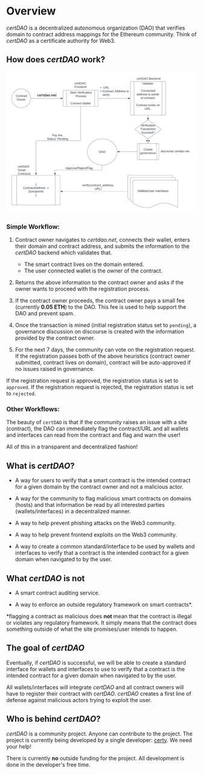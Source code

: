 # Overview

*certDAO* is a decentralized autonomous organization (DAO) that verifies domain to contract address mappings for the Ethereum community. Think of *certDAO* as a certificate authority for Web3.

## How does *certDAO* work?

![certDAO workflow diagram](/images/certDAO-arch.png)

### Simple Workflow:
1. Contract owner navigates to *certdao.net*, connects their wallet, enters their domain and contract address, and submits the information to the *certDAO* backend which validates that.
   - The smart contract lives on the domain entered.
   - The user connected wallet is the owner of the contract.

2. Returns the above information to the contract owner and asks if the owner wants to proceed with the registration process.

3. If the contract owner proceeds, the contract owner pays a small fee (currently **0.05 ETH**) to the DAO. This fee is used to help support the DAO and prevent spam.

4. Once the transaction is mined (initial registration status set to `pending`), a governance discussion on discourse is created with the information provided by the contract owner.

5. For the next 7 days, the community can vote on the registration request. If the registration passes both of the above heuristics (contract owner submitted, contract lives on domain), contract will be auto-approved if no issues raised in governance.

If the registration request is approved, the registration status is set to `approved`. If the registration request is rejected, the registration status is set to `rejected`.

### Other Workflows:
The beauty of `certDAO` is that if the community raises an issue with a site (contract), the DAO can immediately flag the contract/URL and all wallets and interfaces can read from the contract and flag and warn the user!

All of this in a transparent and decentralized fashion!

## What is *certDAO*?

- A way for users to verify that a smart contract is the intended contract for a given domain by the contract owner and not a malicious actor.

- A way for the community to flag malicious smart contracts on domains (hosts) and that information be read by all interested parties (wallets/interfaces) in a decentralized manner.

- A way to help prevent phishing attacks on the Web3 community.

- A way to help prevent frontend exploits on the Web3 community.

- A way to create a common standard/interface to be used by wallets and interfaces to verify that a contract is the intended contract for a given domain when navigated to by the user.

## What *certDAO* is **not**

- A smart contract auditing service.

- A way to enforce an outside regulatory framework on smart contracts*.

*flagging a contract as malicious does **not** mean that the contract is illegal or violates any regulatory framework. It simply means that the contract does something outside of what the site promises/user intends to happen.

## The goal of *certDAO*

Eventually, if *certDAO* is successful, we will be able to create a standard interface for wallets and interfaces to use to verify that a contract is the intended contract for a given domain when navigated to by the user.

All wallets/interfaces will integrate *certDAO* and all contract owners will have to register their contract with *certDAO*. *certDAO* creates a first line of defense against malicious actors trying to exploit the user.

## Who is behind *certDAO*?

*certDAO* is a community project. Anyone can contribute to the project. The project is currently being developed by a single developer: [certy](www.github.com/0xcerty). We need your help!

There is currently **no** outside funding for the project. All development is done in the developer's free time.
